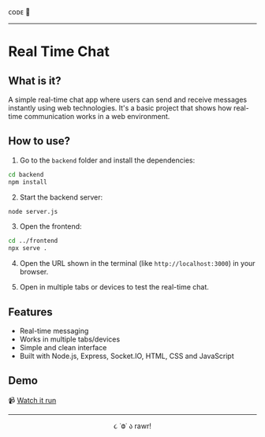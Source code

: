 
ᴄᴏᴅᴇ 👾

---

# Real Time Chat

## What is it?

A simple real-time chat app where users can send and receive messages instantly using web technologies. It's a basic project that shows how real-time communication works in a web environment.

## How to use?

1. Go to the `backend` folder and install the dependencies:

```bash
cd backend
npm install
```

2. Start the backend server:

```bash
node server.js
```

3. Open the frontend:

```bash
cd ../frontend
npx serve .
```

4. Open the URL shown in the terminal (like `http://localhost:3000`) in your browser.

5. Open in multiple tabs or devices to test the real-time chat.

## Features

- Real-time messaging
- Works in multiple tabs/devices
- Simple and clean interface
- Built with Node.js, Express, Socket.IO, HTML, CSS and JavaScript

## Demo

📹 [Watch it run](link)

---

<p align="center">૮ ˙Ⱉ˙ ა rawr!</p>
